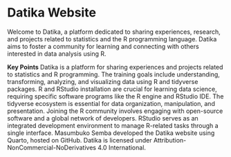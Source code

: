 # Datika Website

Welcome to Datika, a platform dedicated to sharing experiences, research, and projects related to statistics and the R programming language. Datika aims to foster a community for learning and connecting with others interested in data analysis using R.

**Key Points**
Datika is a platform for sharing experiences and projects related to statistics and R programming. 
The training goals include understanding, transforming, analyzing, and visualizing data using R and tidyverse packages. 
R and RStudio installation are crucial for learning data science, requiring specific software programs like the R engine and RStudio IDE. 
The tidyverse ecosystem is essential for data organization, manipulation, and presentation. 
Joining the R community involves engaging with open-source software and a global network of developers. 
RStudio serves as an integrated development environment to manage R-related tasks through a single interface. 
Masumbuko Semba developed the Datika website using Quarto, hosted on GitHub. 
Datika is licensed under Attribution-NonCommercial-NoDerivatives 4.0 International. 
